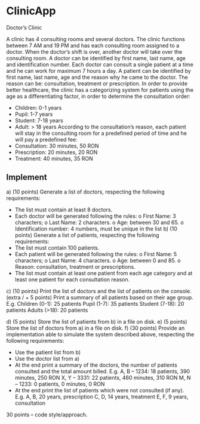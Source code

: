 # ClinicApp

Doctor’s Clinic

A clinic has 4 consulting rooms and several doctors. The clinic functions between 7 AM and 19 PM and
has each consulting room assigned to a doctor. When the doctor’s shift is over, another doctor will take
over the consulting room.
A doctor can be identified by first name, last name, age and identification number. Each doctor can
consult a single patient at a time and he can work for maximum 7 hours a day.
A patient can be identified by first name, last name, age and the reason why he came to the doctor.
The reason can be: consultation, treatment or prescription.
In order to provide better healthcare, the clinic has a categorizing system for patients using the age as
a differentiating factor, in order to determine the consultation order:
- Children: 0-1 years
- Pupil: 1-7 years
- Student: 7-18 years
- Adult: > 18 years
According to the consultation’s reason, each patient will stay in the consulting room for a predefined
period of time and he will pay a predefined fee:
- Consultation: 30 minutes, 50 RON
- Prescription: 20 minutes, 20 RON
- Treatment: 40 minutes, 35 RON

Implement
------------
a) (10 points) Generate a list of doctors, respecting the following requirements:
- The list must contain at least 8 doctors.
- Each doctor will be generated following the rules:
o First Name: 3 characters;
o Last Name: 2 characters.
o Age: between 30 and 65.
o Identification number: 4 numbers, must be unique in the list
b) (10 points) Generate a list of patients, respecting the following requirements:
- The list must contain 100 patients.
- Each patient will be generated following the rules:
o First Name: 5 characters;
o Last Name: 4 characters.
o Age: between 0 and 85.
o Reason: consultation, treatment or prescriptions.
- The list must contain at least one patient from each age category and at least one patient for
each consultation reason.

c) (10 points) Print the list of doctors and the list of patients on the console.
(extra / + 5 points) Print a summary of all patients based on their age group.
E.g.
Children (0-1): 25 patients
Pupil (1-7): 35 patients
Student (7-18): 20 patients
Adults (>18): 20 patients

d) (5 points) Store the list of patients from b) in a file on disk.
e) (5 points) Store the list of doctors from a) in a file on disk.
f) (30 points) Provide an implementation able to simulate the system described above,
respecting the following requirements:
- Use the patient list from b)
- Use the doctor list from a)
- At the end print a summary of the doctors, the number of patients consulted and the total
amount billed.
E.g.
A, B – 1234: 18 patients, 390 minutes, 250 RON
X, Y – 3331: 22 patients, 460 minutes, 310 RON
M, N – 1233: 0 patients, 0 minutes, 0 RON
- At the end print the list of patients which were not consulted (if any).
E.g.
A, B, 20 years, prescription
C, D, 14 years, treatment
E, F, 9 years, consultation

30 points – code style/approach.
